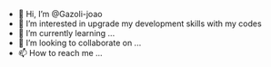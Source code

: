 - 👋 Hi, I’m @Gazoli-joao
- 👀 I’m interested in upgrade my development skills with my codes
- 🌱 I’m currently learning ...
- 💞️ I’m looking to collaborate on ...
- 📫 How to reach me ...
<!---
Gazoli-joao/Gazoli-joao is a ✨ special ✨ repository because its `README.md` (this file) appears on your GitHub profile.
You can click the Preview link to take a look at your changes.
--->
